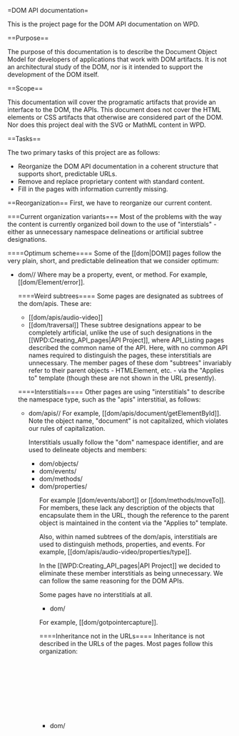 =DOM API documentation=

This is the project page for the DOM API documentation on WPD.

==Purpose==

The purpose of this documentation is to describe the Document Object Model for developers of applications that work with DOM artifacts. It is not an architectural study of the DOM, nor is it intended to support the development of the DOM itself.

==Scope==

This documentation will cover the programatic artifacts that provide an interface to the DOM, the APIs. This document does not cover the HTML elements or CSS artifacts that otherwise are considered part of the DOM. Nor does this project deal with the SVG or MathML content in WPD.

==Tasks==

The two primary tasks of this project are as follows:
* Reorganize the DOM API documentation in a coherent structure that supports short, predictable URLs.
* Remove and replace proprietary content with standard content.
* Fill in the pages with information currently missing.

==Reorganization==
First, we have to reorganize our current content.

===Current organization variants===
Most of the problems with the way the content is currently organized boil down to the use of "interstials" - either as unnecessary namespace delineations or artificial subtree designations.

====Optimum scheme====
Some of the [[dom|DOM]] pages follow the very plain, short, and predictable delineation that we consider optimum:
* dom/<object>/<member>
Where <member> may be a property, event, or method. For example,  [[dom/Element/error]].

====Weird subtrees====
Some pages are designated as subtrees of the dom/apis. These are:
* [[dom/apis/audio-video]]
* [[dom/traversal]]
These subtree designations appear to be completely artificial, unlike the use of such designations in the [[WPD:Creating_API_pages|API Project]], where API_Listing pages described the common name of the API. Here, with no common API names required to distinguish the pages, these interstitials are unnecessary. The member pages of these dom "subtrees" invariably refer to their parent objects - HTMLElement, etc. - via the "Applies to" template (though these are not shown in the URL presently).

====Interstitials====
Other pages are using "interstitials" to describe the namespace type, such as the "apis" interstitial, as follows:
* dom/apis/<object>/<member>
For example, [[dom/apis/document/getElementById]]. Note the object name, "document" is not capitalized, which violates our rules of capitalization. 

Interstitials usually follow the "dom" namespace identifier, and are used to delineate objects and members:
* dom/objects/<object> 
* dom/events/<event>
* dom/methods/<method>
* dom/properties/<property>

For example [[dom/events/abort]] or [[dom/methods/moveTo]]. For members, these lack any description of the objects that encapsulate them in the URL, though the reference to the parent object is maintained in the content via the "Applies to" template.

Also, within named subtrees of the dom/apis, interstitials are used to distinguish methods, properties, and events. For example, [[dom/apis/audio-video/properties/type]].

In the [[WPD:Creating_API_pages|API Project]] we decided to eliminate these member interstitials as being unnecessary. We can follow the same reasoning for the DOM APIs.

Some pages have no interstitials at all.
* dom/<member>

For example, [[dom/gotpointercapture]].

====Inheritance not  in the URLs====
Inheritance is not described in the URLs of the pages. Most pages follow this organization:
* dom/<object>
For example, [[dom/HTMLTrackElement]] ''not'' [[dom/EventTarget/Node/Element/HTMLElement/HTMLTrackElement]]. This is a good thing. As you can see, describing the inheritance model would make the URLs unnecessarily long without providing any useful information to the user.

===Organization solution===

Proposed is the abolition of all "interstitials" and the assignment of all members to their encapsulating objects in the URLs. Even the "apis" interstitial is unnecessary (see below). To that, we would have the following first-tier designations.
* '''dom''' - a listing page with all DOM objects and their summaries.
* '''dom/events''' - for all of the events. 

Note that events logically belong under their event types (i.e. dom/PointerEvent/pointerdown or dom/Event/error). The events in [[dom/PointerEvent]] are organized thus, and ideally we would want to describe all events this way - under their event types in the URLs. 

This can be accomplished with a script because the event interface is captured in the Event template, with the Interface= field, like this:

<nowiki>
{{Event
|Interface=dom/objects/FocusEvent
|Target=dom/Element
|Default_action=
|Content=
|Event_applies_to=dom/Element
|Synchronous=No
|Bubbles=No
|Cancelable=No
}}
</nowiki>

The trouble is that, as in the above example, the value of the Interface= field needs to be corrected before we can perform the move. In the above example, the field should read, Interface=dom/FocusEvent.

Also, and while were at it, the Event_applies_to= field needs to be corrected so that the event will be listed in its event type page. In the example above, the field should read, Event_applies_to=dom/FocusEvent.

And finally, the event type pages, like FocusEvent need to be moved out of dom/objects/ and into dom/ - for example, dom/FocusEvent.

Eventually we need to add a field to the Event form to display the event type (see [http://project.webplatform.org/tmpl/issues/7 this bug]).

We also considered organizing events  under their targets (i.e. dom/Element/pointerdown), but found namespace collisions (dom/Element/error property collides with dom/Element/error event). Besides, events properly belong to event types, not targets, in the DOM.

Inheritance should not be described in the URL. Rather, all DOM objects, regardless of their "level" in the DOM, should reside on one level of the WPD URL structure. This provides for short URLs. So, we would have the following:
* dom/HTMLTrackElement (''not'' dom/EventTarget/Node/Element/HTMLElement/HTMLTrackElement)
* dom/Navigator
* dom/Window
* dom/Node
* dom/Document
* dom/Element
* dom/HTMLElement
* dom/HTMLMenuElement
etc.

Going further into the namespace, all members would be organized under their parent objects. To wit:
* current: [[dom/apis/document/getElementById]]            proposed: [[dom/Document/getElementById]]
* current: [[dom/traversal/methods/RangeException]]       proposed: [[dom/Element/RangeException]]

This follows the methodology in the [[WPD:Creating_API_pages|API Project]], except that API_Listing pages are not required to describe interstitials (other than the "dom" listing page), because there is no danger of namespace conflicts that would require the use of such interstitials.

An "apis" interstitial is unnecessary. The DOM itself includes CSS, CSSOM, HTML Elements, SVG, etc., and we have already broken out the content into these top-level buckets. We don't have "dom/css/cssom" or "dom/svg." We are designating this bucket as the "dom" to mean the objects and interfaces used to program against the DOM. That these are understood to be the APIs, using "apis" as an interstitial (as in "dom/apis") is redundant.

We propose to reorganize the DOM pages (estimated at roughly 1,129 pages) according to the guidelines above. Under these guidelines, all DOM pages would follow the URL structure, "dom/<object>/<member>" where <member> may be a property or method, or "dom/events/<event>."

===Reorganization procedure===

There are 1129 pages in the dom namespace.  
* 137 in a dom/<object>/<member> pattern already (which do not need to move)
* 119 in dom/events (which also do not need to move)
* 49 in dom/objects
* 77 in dom/apis
* 101 in dom/traversal
* 257 in dom/methods
* 336 in dom/properties 

This leaves 53 pages that don't fit into any of these categories. Also, there are an additional 20 or so pages that may belong in the dom namespace and which currently reside in the apis namespace.

The 137 pages that follow the dom/<object>/<member> pattern do not have to move. However, there are several PointerEvent events (for example [[dom/PointerEvent/pointerdown]], that need to have the '''Applies to''' field changed from "dom/PointerEvent" to "dom/Element". 

For the dom/objects pages, simply move dom/objects/* to dom/* - removing the "objects" interstitial.

For the dom/apis pages, most of these can be moved manually, for example [[dom/apis/audio-video/events/play]]. The rest, like [[dom/apis/document/getElementById]] can be moved manually one by one.

For the dom/traversal pages, most of these can be moved with the script because they have an '''Applies to''' field, for example [[dom/traversal/methods/cloneContents]]. The rest, like [[dom/traversal/NodeIterator]] can be moved manually. Luckily, there are no event pages under dom/traversal.

The rest, dom/methods and dom/properties will be moved with the following script.

Any remaining pages that don't get moved by the script can be moved manually.

====Script====

Apply the following process to the dom pages.

* If the page is of the API_Object_Method or API_Object_Property template type
** If the page's '''Applies to''' field is set (Method_applies_to= , Property_applies_to=)
*** If the '''Applies to''' location is valid (exists)
**** If there is no existing page in the location specified by the '''Applies to''' field, move the page under the location specified in that field
**** Else if there is an existing page in the location specified by the '''Applies to''' field, move the page under '''<Applies-to_field>/duplicates''' 
**** Else if there is an existing page in the location specified by '''<Applies-to_field>/duplicates''' move the page under '''<Applies-to_field>/duplicates/duplicates''' (and so on)
** For each page that links to this page
*** Update the link to point to the page's new location.
* Otherwise, leave the page where it is

====Manual moving====

Before moving a page, take note of the new URL, and update the links in all pages that link to the moved page. Leave no redirect.

====Changing Inbound Links====
For each page that links to the page in question, all the links on that page to the new location. All the pages that link to the target page can be found consistently with the [[Special:WhatLinksHere]] page. For example:
 http://docs.webplatform.org/wiki/Special:WhatLinksHere/dom/apis/audio-video/events/play

We should leave no redirects, since page-level redirects, as opposed to server-level redirects, harm SEO.

==Amending the content==
We'll deal with this after we get reorganized. To be continued...

Need to identify the event type (i.e. KeyboardEvent) in the Event template, Overview table. ([http://project.webplatform.org/tmpl/issues/7 bug])
